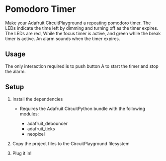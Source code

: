 # Pomodoro Timer

Make your Adafruit CircuitPlayground a repeating pomodoro timer. The LEDs
indicate the time left by dimming and turning off as the timer expires. The
LEDs are red, While the focus timer is active, and green while the break timer
is active. An alarm sounds when the timer expires.

## Usage

The only interaction required is to push button A to start the timer and stop
the alarm.

## Setup

1. Install the dependencies

   - Requires the Adafruit CircuitPython bundle with the following modules:

     - adafruit_debouncer
     - adafruit_ticks
     - neopixel

1. Copy the project files to the CircuitPlayground filesystem
1. Plug it in!
